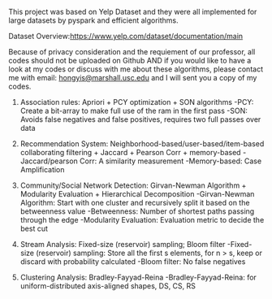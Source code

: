 This project was based on Yelp Dataset and they were all implemented for large datasets by pyspark and efficient algorithms.

Dataset Overview:https://www.yelp.com/dataset/documentation/main

Because of privacy consideration and the requiement of our professor, all codes should not be uploaded on Github AND if you would like to have a look at my codes or  discuss with me about these algorithms, please contact me with email: hongyis@marshall.usc.edu and I will sent you a copy of my codes.

1. Association rules: Apriori + PCY optimization + SON algorithms
 -PCY: Create a bit-array to make full use of the ram in the first pass
 -SON: Avoids false negatives and false positives, requires two full passes over data

2. Recommendation System: Neighborhood-based/user-based/item-based collaborating filtering + Jaccard + Pearson Corr + memory-based
 -Jaccard/pearson Corr: A similarity measurement
 -Memory-based: Case Amplification

3. Community/Social Network Detection: Girvan-Newman Algorithm + Modularity Evaluation + Hierarchical Decomposition
 -Girvan-Newman Algorithm: Start with one cluster and recursively split it based on the betweenness value
 -Betweenness: Number of shortest paths passing through the edge
 -Modularity Evaluation: Evaluation metric to decide the best cut

4. Stream Analysis: Fixed-size (reservoir) sampling; Bloom filter
 -Fixed-size (reservoir) sampling: Store all the first s elements, for n > s, keep or discard with probability calculated
 -Bloom filter: No false negatives

5. Clustering Analysis: Bradley-Fayyad-Reina
 -Bradley-Fayyad-Reina: for uniform-distributed axis-aligned shapes, DS, CS, RS
